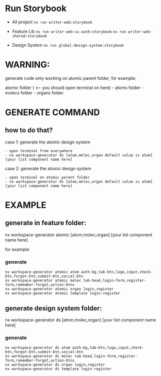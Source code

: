 # Run Storybook

- All project
  `nx run writer-web:storybook`

- Feature Lib
  `nx run writer-web-ui-auth:storybook`
  `nx run writer-web-shared:storybook`

- Design System
  `nx run global-design-system:storybook`

# WARNING:

generate code only working on atomic parent folder, for example:

atomic folder ( <-- you should open terminal on here) - atoms folder - molecs folder - organs folder

# GENERATE COMMAND

## how to do that?

case 1: generate the atomic design system

```
- open terminal from everywhere
- nx workspace-generator ds [atom,molec,organ default value is atom] [your list component name here]
```

case 2: generate the atomic design system

```
- open terminal on atomic parent folder
- nx workspace-generator ds [atom,molec,organ default value is atom] [your list component name here]
```

# EXAMPLE

## generate in feature folder:

nx workspace-generator atomic [atom,molec,organ] [your list component name here]

for example:

### generate

```
nx workspace-generator atomic atom auth-bg,tab-btn,logo,input,check-btn,forgot-btn,submit-btn,social-btn
nx workspace-generator atomic molec tab-head,login-form,register-form,remember-forgot,action-btns
nx workspace-generator atomic organ login,register
nx workspace-generator atomic template login-register
```

## generate design system folder:

nx workspace-generator ds [atom,molec,organ] [your list component name here]

### generate

```
nx workspace-generator ds atom auth-bg,tab-btn,logo,input,check-btn,forgot-btn,submit-btn,social-btn
nx workspace-generator ds molec tab-head,login-form,register-form,remember-forgot,action-btns
nx workspace-generator ds organ login,register
nx workspace-generator ds template login-register
```
